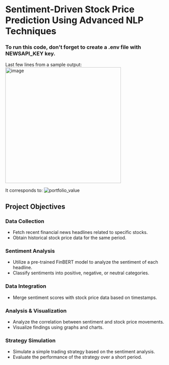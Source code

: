 # Sentiment-Driven Stock Price Prediction Using Advanced NLP Techniques

### To run this code, don't forget to create a .env file with NEWSAPI_KEY key.

Last few lines from a sample output:
<img width="362" alt="image" src="https://github.com/user-attachments/assets/23733d95-1a23-44f5-b14e-f5d8d70d55b9">

It corresponds to:
![portfolio_value](https://github.com/user-attachments/assets/8e118166-ff97-4f5a-aee4-aca6ac120173)

## Project Objectives

### Data Collection
- Fetch recent financial news headlines related to specific stocks.
- Obtain historical stock price data for the same period.

### Sentiment Analysis
- Utilize a pre-trained FinBERT model to analyze the sentiment of each headline.
- Classify sentiments into positive, negative, or neutral categories.

### Data Integration
- Merge sentiment scores with stock price data based on timestamps.

### Analysis & Visualization
- Analyze the correlation between sentiment and stock price movements.
- Visualize findings using graphs and charts.

### Strategy Simulation
- Simulate a simple trading strategy based on the sentiment analysis.
- Evaluate the performance of the strategy over a short period.



